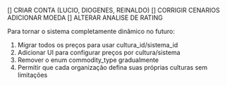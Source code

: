 [] CRIAR CONTA (LUCIO, DIOGENES, REINALDO)
[] CORRIGIR CENARIOS ADICIONAR MOEDA
[] ALTERAR ANALISE DE RATING

Para tornar o sistema completamente dinâmico no futuro:
1. Migrar todos os preços para usar cultura_id/sistema_id
2. Adicionar UI para configurar preços por cultura/sistema
3. Remover o enum commodity_type gradualmente
4. Permitir que cada organização defina suas próprias culturas sem limitações


